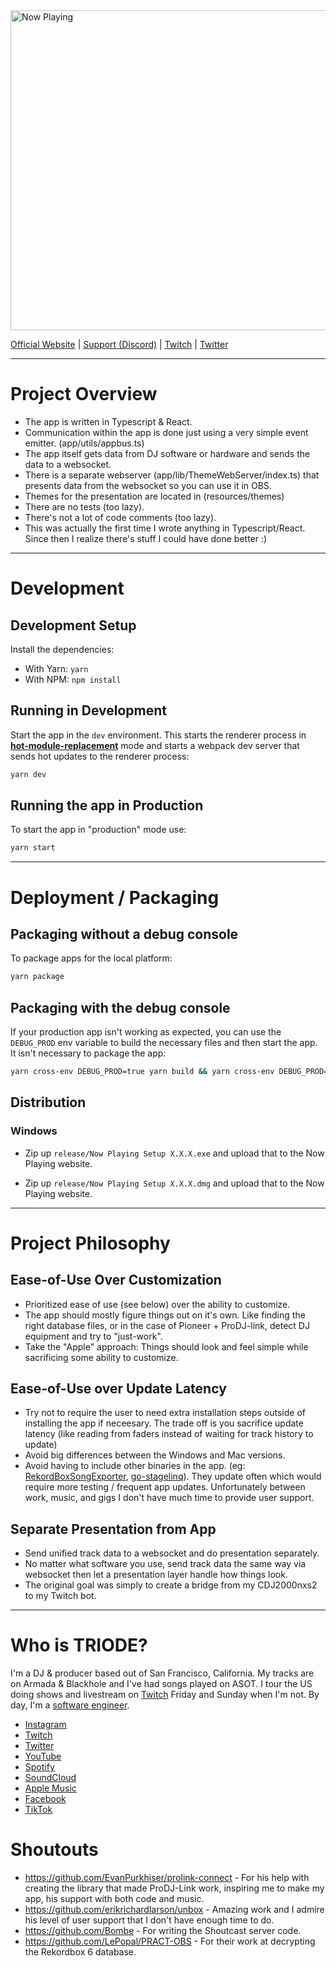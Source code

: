 <a href="https://nowplayingapp.com">
  <img src="https://nowplayingapp.com/images/logo.svg" alt="Now Playing" width=512 />
</a>

[Official Website](https://nowplayingapp.com) | [Support (Discord)](https://discord.gg/7bbHvZb) | [Twitch](https://twitch.tv/triodeofficial) | [Twitter](https://twitter.com/triodeofficial)

---

# Project Overview

- The app is written in Typescript & React.
- Communication within the app is done just using a very simple event emitter.
  (app/utils/appbus.ts)
- The app itself gets data from DJ software or hardware and sends the data
  to a websocket.
- There is a separate webserver (app/lib/ThemeWebServer/index.ts) that presents
  data from the websocket so you can use it in OBS.
- Themes for the presentation are located in (resources/themes)
- There are no tests (too lazy).
- There's not a lot of code comments (too lazy).
- This was actually the first time I wrote anything in Typescript/React. Since
  then I realize there's stuff I could have done better :)

---

# Development

## Development Setup

Install the dependencies:

- With Yarn: `yarn`
- With NPM: `npm install`

## Running in Development

Start the app in the `dev` environment. This starts the renderer process in [**hot-module-replacement**](https://webpack.js.org/guides/hmr-react/) mode and starts a webpack dev server that sends hot updates to the renderer process:

```bash
yarn dev
```

## Running the app in Production

To start the app in "production" mode use:

```bash
yarn start
```

---

# Deployment / Packaging

## Packaging without a debug console

To package apps for the local platform:

```bash
yarn package
```

## Packaging with the debug console

If your production app isn't working as expected, you can use the `DEBUG_PROD` env variable to build the necessary files and then start the app. It isn't necessary to package the app:

```bash
yarn cross-env DEBUG_PROD=true yarn build && yarn cross-env DEBUG_PROD=true yarn start
```

## Distribution

### Windows

- Zip up `release/Now Playing Setup X.X.X.exe` and upload that to the Now Playing
  website.

- Zip up `release/Now Playing Setup X.X.X.dmg` and upload that to the Now Playing
  website.
---

# Project Philosophy

## Ease-of-Use Over Customization

- Prioritized ease of use (see below) over the ability to customize.
- The app should mostly figure things out on it's own. Like finding the
  right database files, or in the case of Pioneer + ProDJ-link, detect DJ
  equipment and try to "just-work".
- Take the "Apple" approach: Things should look and feel simple while
  sacrificing some ability to customize.

## Ease-of-Use over Update Latency

- Try not to require the user to need extra installation steps outside
  of installing the app if neceesary. The trade off is you sacrifice update
  latency (like reading from faders instead of waiting for track history to
  update)
- Avoid big differences between the Windows and Mac versions.
- Avoid having to include other binaries in the app. (eg: [RekordBoxSongExporter](https://github.com/Unreal-Dan/RekordBoxSongExporter), [go-stagelinq](https://github.com/icedream/go-stagelinq)). They update often which would require more testing / frequent app updates.
    Unfortunately between work, music, and gigs I don't have much time to provide user support.

## Separate Presentation from App

- Send unified track data to a websocket and do presentation separately.
- No matter what software you use, send track data the same way via websocket
  then let a presentation layer handle how things look.
- The original goal was simply to create a bridge from my CDJ2000nxs2 to
  my Twitch bot.

---

# Who is TRIODE?

I'm a DJ & producer based out of San Francisco, California. My tracks are on
Armada & Blackhole and I've had songs played on ASOT. I tour the US doing shows and livestream on [Twitch](https://twitch.tv/triodeofficial) Friday and Sunday when I'm not.
By day, I'm a [software engineer](https://www.linkedin.com/in/iamchrisle/).

- [Instagram](https://instagram.com/triodeofficial)
- [Twitch](https://twitch.tv/triodeofficial)
- [Twitter](https://twitter.com/triodeofficial)
- [YouTube](https://youtube.com/c/TriodeMusic)
- [Spotify](https://open.spotify.com/artist/6PeUGjC4XaZD1XysuYogDG)
- [SoundCloud](https://soundcloud.com/triodeofficial)
- [Apple Music](https://music.apple.com/us/artist/triode/1278678740)
- [Facebook](https://facebook.com/triodeofficial)
- [TikTok](https://tiktok.com/@triodeofficial)


# Shoutouts

- https://github.com/EvanPurkhiser/prolink-connect - For his help with creating
  the library that made ProDJ-Link work, inspiring me to make my app, his
  support with both code and music.
- https://github.com/erikrichardlarson/unbox - Amazing work and I admire his
  level of user support that I don't have enough time to do.
- https://github.com/Bombe - For writing the Shoutcast server code.
- https://github.com/LePopal/PRACT-OBS - For their work at decrypting the
  Rekordbox 6 database.
